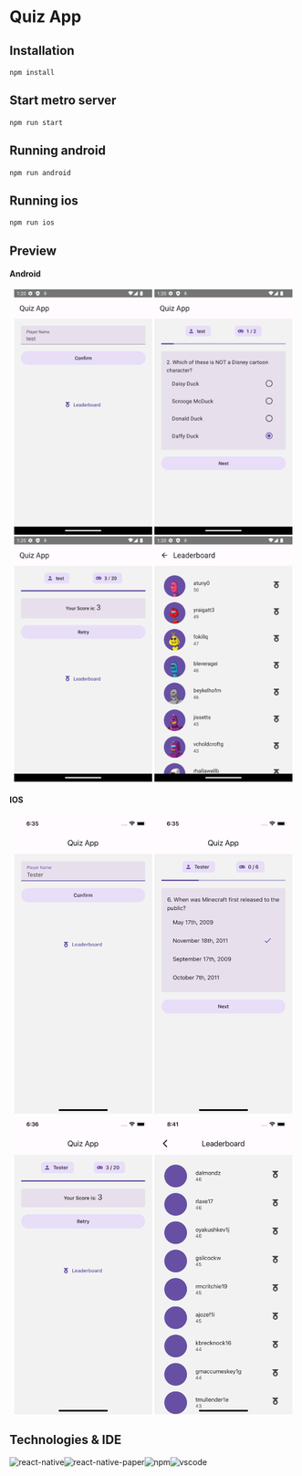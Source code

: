 # Quiz App

## Installation

```
npm install
```

## Start metro server

```
npm run start
```

## Running android

```
npm run android
```

## Running ios

```
npm run ios
```

## Preview

#### Android

<p align="center">
  <img alt="1" src="https://github.com/reefwn/quiz-app/blob/main/preview/android/1.png?raw=true" width="48%">
  <img alt="2" src="https://github.com/reefwn/quiz-app/blob/main/preview/android/2.png?raw=true" width="48%">
  <img alt="3" src="https://github.com/reefwn/quiz-app/blob/main/preview/android/3.png?raw=true" width="48%">
  <img alt="4" src="https://github.com/reefwn/quiz-app/blob/main/preview/android/4.png?raw=true" width="48%">
</p>

#### IOS

<p align="center">
  <img alt="1" src="https://github.com/reefwn/quiz-app/blob/main/preview/ios/1.png?raw=true" width="48%">
  <img alt="2" src="https://github.com/reefwn/quiz-app/blob/main/preview/ios/2.png?raw=true" width="48%">
  <img alt="3" src="https://github.com/reefwn/quiz-app/blob/main/preview/ios/3.png?raw=true" width="48%">
  <img alt="4" src="https://github.com/reefwn/quiz-app/blob/main/preview/ios/4.png?raw=true" width="48%">
</p>

## Technologies & IDE

<div>
    <img style="float: left" src="https://upload.wikimedia.org/wikipedia/commons/a/a7/React-icon.svg" height="48" alt="react-native"> &nbsp;
    <img style="float: left" src="https://raw.githubusercontent.com/callstack/react-native-paper/main/docs/assets/images/paper-logo.svg" height="48" alt="react-native-paper"> &nbsp;
    <img style="float: left" src="https://upload.wikimedia.org/wikipedia/commons/d/db/Npm-logo.svg" height="48" alt="npm"> &nbsp;
    <img style="float: left" src="https://code.visualstudio.com/assets/updates/1_35/logo-stable.png" height="48" alt="vscode">
</div>
